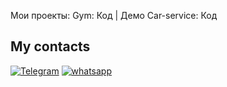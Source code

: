 Мои проекты:
Gym: Код | Демо
Car-service: Код

## My contacts

[![Telegram](https://img.shields.io/badge/Telegram-111111?style=for-the-badge&logo=telegram)](https://t.me/Amir_095r)
[![whatsapp](https://img.shields.io/badge/whatsapp-111111?style=for-the-badge&logo=whatsapp)](https://wa.me/79377820630)

